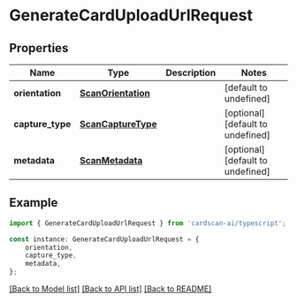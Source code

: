 # GenerateCardUploadUrlRequest


## Properties

Name | Type | Description | Notes
------------ | ------------- | ------------- | -------------
**orientation** | [**ScanOrientation**](ScanOrientation.md) |  | [default to undefined]
**capture_type** | [**ScanCaptureType**](ScanCaptureType.md) |  | [optional] [default to undefined]
**metadata** | [**ScanMetadata**](ScanMetadata.md) |  | [optional] [default to undefined]

## Example

```typescript
import { GenerateCardUploadUrlRequest } from 'cardscan-ai/typescript';

const instance: GenerateCardUploadUrlRequest = {
    orientation,
    capture_type,
    metadata,
};
```

[[Back to Model list]](../README.md#documentation-for-models) [[Back to API list]](../README.md#documentation-for-api-endpoints) [[Back to README]](../README.md)

